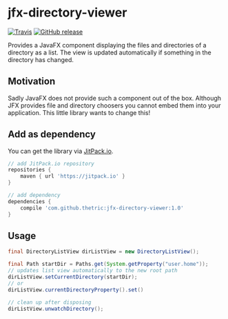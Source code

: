# jfx-directory-viewer

[![Travis](https://img.shields.io/travis/thetric/jfx-directory-viewer.svg?style=flat-square)](https://travis-ci.org/thetric/jfx-directory-viewer)
[![GitHub release](https://img.shields.io/github/release/thetric/jfx-directory-viewer.svg?style=flat-square)](https://github.com/thetric/jfx-directory-viewer/releases)

Provides a JavaFX component displaying the files and directories of a directory as a list.
The view is updated automatically if something in the directory has changed.

## Motivation
Sadly JavaFX does not provide such a component out of the box.
Although JFX provides file and directory choosers you cannot embed them into your application.
This little library wants to change this!

## Add as dependency

You can get the library via [JitPack.io](https://jitpack.io/#thetric/jfx-directory-viewer).

```gradle
// add JitPack.io repository
repositories {
    maven { url 'https://jitpack.io' }
}

// add dependency
dependencies {
    compile 'com.github.thetric:jfx-directory-viewer:1.0'
}
```

## Usage

```java
final DirectoryListView dirListView = new DirectoryListView();

final Path startDir = Paths.get(System.getProperty("user.home"));
// updates list view automatically to the new root path
dirListView.setCurrentDirectory(startDir);
// or
dirListView.currentDirectoryProperty().set()

// clean up after disposing
dirListView.unwatchDirectory();
```
